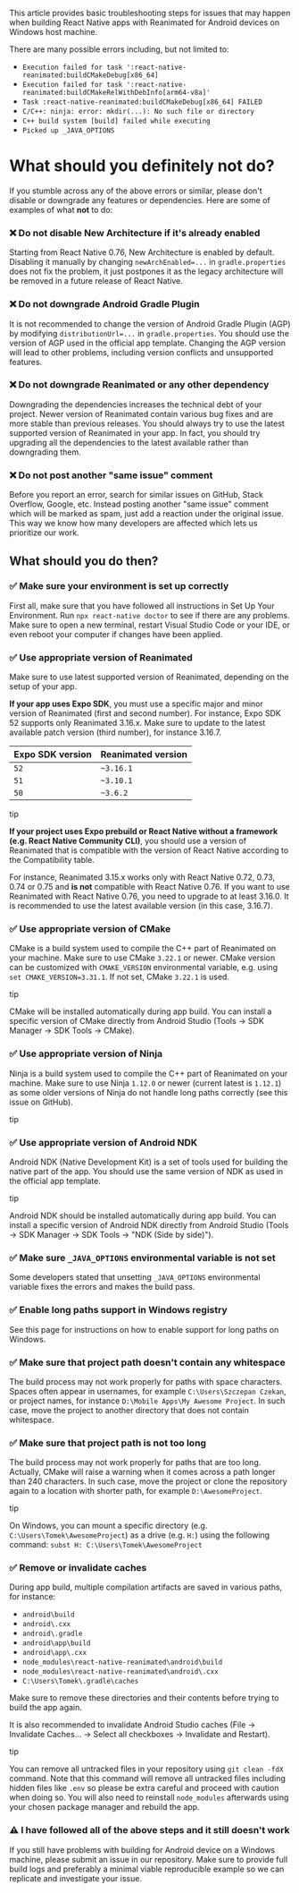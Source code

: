 This article provides basic troubleshooting steps for issues that may happen when building React Native apps with Reanimated for Android devices on Windows host machine.

There are many possible errors including, but not limited to:

* `Execution failed for task ':react-native-reanimated:buildCMakeDebug[x86_64]`
* `Execution failed for task ':react-native-reanimated:buildCMakeRelWithDebInfo[arm64-v8a]'`
* `Task :react-native-reanimated:buildCMakeDebug[x86_64] FAILED`
* `C/C++: ninja: error: mkdir(...): No such file or directory`
* `C++ build system [build] failed while executing`
* `Picked up _JAVA_OPTIONS`

# What should you definitely not do?

If you stumble across any of the above errors or similar, please don't disable or downgrade any features or dependencies. Here are some of examples of what **not** to do:

### ❌ Do not disable New Architecture if it's already enabled

Starting from React Native 0.76, New Architecture is enabled by default. Disabling it manually by changing `newArchEnabled=...` in `gradle.properties` does not fix the problem, it just postpones it as the legacy architecture will be removed in a future release of React Native.

### ❌ Do not downgrade Android Gradle Plugin

It is not recommended to change the version of Android Gradle Plugin (AGP) by modifying `distributionUrl=...` in `gradle.properties`. You should use the version of AGP used in the official app template. Changing the AGP version will lead to other problems, including version conflicts and unsupported features.

### ❌ Do not downgrade Reanimated or any other dependency

Downgrading the dependencies increases the technical debt of your project. Newer version of Reanimated contain various bug fixes and are more stable than previous releases. You should always try to use the latest supported version of Reanimated in your app. In fact, you should try upgrading all the dependencies to the latest available rather than downgrading them.

### ❌ Do not post another "same issue" comment

Before you report an error, search for similar issues on GitHub, Stack Overflow, Google, etc. Instead posting another "same issue" comment which will be marked as spam, just add a reaction under the original issue. This way we know how many developers are affected which lets us prioritize our work.

## What should you do then?

### ✅ Make sure your environment is set up correctly

First all, make sure that you have followed all instructions in Set Up Your Environment. Run `npx react-native doctor` to see if there are any problems. Make sure to open a new terminal, restart Visual Studio Code or your IDE, or even reboot your computer if changes have been applied.

### ✅ Use appropriate version of Reanimated

Make sure to use latest supported version of Reanimated, depending on the setup of your app.

**If your app uses Expo SDK**, you must use a specific major and minor version of Reanimated (first and second number). For instance, Expo SDK 52 supports only Reanimated 3.16.x. Make sure to update to the latest available patch version (third number), for instance 3.16.7.

|Expo SDK version|Reanimated version|
|-|-|
|`52`|`~3.16.1`|
|`51`|`~3.10.1`|
|`50`|`~3.6.2`|

tip

**If your project uses Expo prebuild or React Native without a framework (e.g. React Native Community CLI)**, you should use a version of Reanimated that is compatible with the version of React Native according to the Compatibility table.

For instance, Reanimated 3.15.x works only with React Native 0.72, 0.73, 0.74 or 0.75 and **is not** compatible with React Native 0.76. If you want to use Reanimated with React Native 0.76, you need to upgrade to at least 3.16.0. It is recommended to use the latest available version (in this case, 3.16.7).

### ✅ Use appropriate version of CMake

CMake is a build system used to compile the C++ part of Reanimated on your machine. Make sure to use CMake `3.22.1` or newer. CMake version can be customized with `CMAKE_VERSION` environmental variable, e.g. using `set CMAKE_VERSION=3.31.1`. If not set, CMake `3.22.1` is used.

tip

CMake will be installed automatically during app build. You can install a specific version of CMake directly from Android Studio (Tools → SDK Manager → SDK Tools → CMake).

### ✅ Use appropriate version of Ninja

Ninja is a build system used to compile the C++ part of Reanimated on your machine. Make sure to use Ninja `1.12.0` or newer (current latest is `1.12.1`) as some older versions of Ninja do not handle long paths correctly (see this issue on GitHub).

tip

### ✅ Use appropriate version of Android NDK

Android NDK (Native Development Kit) is a set of tools used for building the native part of the app. You should use the same version of NDK as used in the official app template.

tip

Android NDK should be installed automatically during app build. You can install a specific version of Android NDK directly from Android Studio (Tools → SDK Manager → SDK Tools → "NDK (Side by side)").

### ✅ Make sure `_JAVA_OPTIONS` environmental variable is not set

Some developers stated that unsetting `_JAVA_OPTIONS` environmental variable fixes the errors and makes the build pass.

### ✅ Enable long paths support in Windows registry

See this page for instructions on how to enable support for long paths on Windows.

### ✅ Make sure that project path doesn't contain any whitespace

The build process may not work properly for paths with space characters. Spaces often appear in usernames, for example `C:\Users\Szczepan Czekan`, or project names, for instance `D:\Mobile Apps\My Awesome Project`. In such case, move the project to another directory that does not contain whitespace.

### ✅ Make sure that project path is not too long

The build process may not work properly for paths that are too long. Actually, CMake will raise a warning when it comes across a path longer than 240 characters. In such case, move the project or clone the repository again to a location with shorter path, for example `D:\AwesomeProject`.

tip

On Windows, you can mount a specific directory (e.g. `C:\Users\Tomek\AwesomeProject`) as a drive (e.g. `H:`) using the following command: `subst H: C:\Users\Tomek\AwesomeProject`

### ✅ Remove or invalidate caches

During app build, multiple compilation artifacts are saved in various paths, for instance:

* `android\build`
* `android\.cxx`
* `android\.gradle`
* `android\app\build`
* `android\app\.cxx`
* `node_modules\react-native-reanimated\android\build`
* `node_modules\react-native-reanimated\android\.cxx`
* `C:\Users\Tomek\.gradle\caches`

Make sure to remove these directories and their contents before trying to build the app again.

It is also recommended to invalidate Android Studio caches (File → Invalidate Caches… → Select all checkboxes → Invalidate and Restart).

tip

You can remove all untracked files in your repository using `git clean -fdX` command. Note that this command will remove all untracked files including hidden files like `.env` so please be extra careful and proceed with caution when doing so. You will also need to reinstall `node_modules` afterwards using your chosen package manager and rebuild the app.

### ⚠️ I have followed all of the above steps and it still doesn't work

If you still have problems with building for Android device on a Windows machine, please submit an issue in our repository. Make sure to provide full build logs and preferably a minimal viable reproducible example so we can replicate and investigate your issue.
